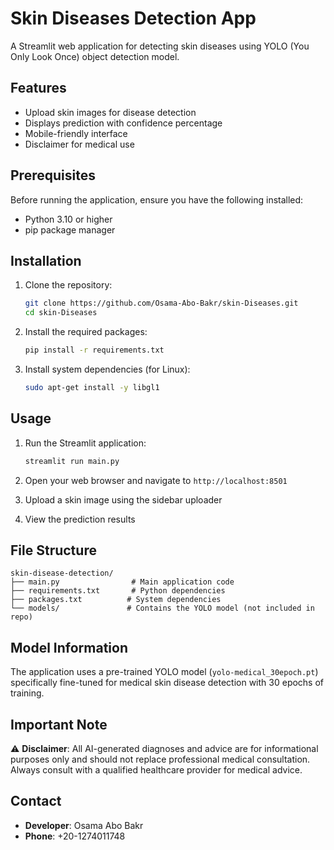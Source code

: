 # Skin Diseases Detection App

A Streamlit web application for detecting skin diseases using YOLO (You Only Look Once) object detection model.    

## Features

- Upload skin images for disease detection
- Displays prediction with confidence percentage
- Mobile-friendly interface
- Disclaimer for medical use

## Prerequisites

Before running the application, ensure you have the following installed:

- Python 3.10 or higher
- pip package manager

## Installation

1. Clone the repository:
   ```bash
   git clone https://github.com/Osama-Abo-Bakr/skin-Diseases.git
   cd skin-Diseases
   ```

2. Install the required packages:
   ```bash
   pip install -r requirements.txt
   ```

3. Install system dependencies (for Linux):
   ```bash
   sudo apt-get install -y libgl1
   ```

## Usage

1. Run the Streamlit application:
   ```bash
   streamlit run main.py
   ```

2. Open your web browser and navigate to `http://localhost:8501`

3. Upload a skin image using the sidebar uploader

4. View the prediction results

## File Structure

```
skin-disease-detection/
├── main.py                # Main application code
├── requirements.txt       # Python dependencies
├── packages.txt          # System dependencies
└── models/               # Contains the YOLO model (not included in repo)
```

## Model Information

The application uses a pre-trained YOLO model (`yolo-medical_30epoch.pt`) specifically fine-tuned for medical skin disease detection with 30 epochs of training.

## Important Note

⚠️ **Disclaimer**: All AI-generated diagnoses and advice are for informational purposes only and should not replace professional medical consultation. Always consult with a qualified healthcare provider for medical advice.

## Contact

- **Developer**: Osama Abo Bakr
- **Phone**: +20-1274011748